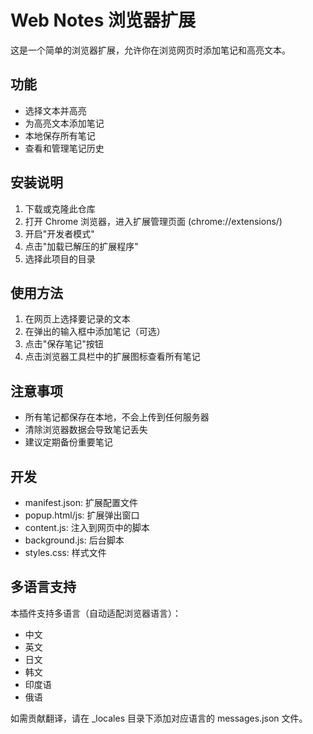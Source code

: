 # Web Notes 浏览器扩展

这是一个简单的浏览器扩展，允许你在浏览网页时添加笔记和高亮文本。

## 功能

- 选择文本并高亮
- 为高亮文本添加笔记
- 本地保存所有笔记
- 查看和管理笔记历史

## 安装说明

1. 下载或克隆此仓库
2. 打开 Chrome 浏览器，进入扩展管理页面 (chrome://extensions/)
3. 开启"开发者模式"
4. 点击"加载已解压的扩展程序"
5. 选择此项目的目录

## 使用方法

1. 在网页上选择要记录的文本
2. 在弹出的输入框中添加笔记（可选）
3. 点击"保存笔记"按钮
4. 点击浏览器工具栏中的扩展图标查看所有笔记

## 注意事项

- 所有笔记都保存在本地，不会上传到任何服务器
- 清除浏览器数据会导致笔记丢失
- 建议定期备份重要笔记

## 开发

- manifest.json: 扩展配置文件
- popup.html/js: 扩展弹出窗口
- content.js: 注入到网页中的脚本
- background.js: 后台脚本
- styles.css: 样式文件

## 多语言支持

本插件支持多语言（自动适配浏览器语言）：
- 中文
- 英文
- 日文
- 韩文
- 印度语
- 俄语

如需贡献翻译，请在 _locales 目录下添加对应语言的 messages.json 文件。 